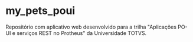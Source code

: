# my_pets_poui
Repositório com aplicativo web desenvolvido para a trilha "Aplicações PO-UI e serviços REST no Protheus" da Universidade TOTVS.
